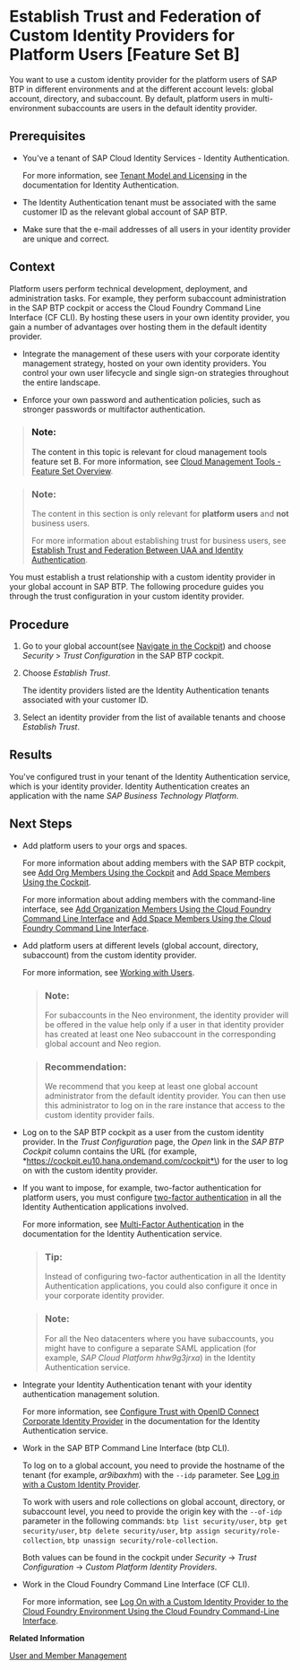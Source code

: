 <!-- loioc36898473d704e07a33268c9f9d29515 -->

# Establish Trust and Federation of Custom Identity Providers for Platform Users \[Feature Set B\]

You want to use a custom identity provider for the platform users of SAP BTP in different environments and at the different account levels: global account, directory, and subaccount. By default, platform users in multi-environment subaccounts are users in the default identity provider.



<a name="loioc36898473d704e07a33268c9f9d29515__prereq_avv_mp1_5tb"/>

## Prerequisites

-   You've a tenant of SAP Cloud Identity Services - Identity Authentication.

    For more information, see [Tenant Model and Licensing](https://help.sap.com/docs/IDENTITY_AUTHENTICATION/6d6d63354d1242d185ab4830fc04feb1/93160ebd2dcb40e98aadcbb9a970f2b9.html?version=Cloud) in the documentation for Identity Authentication.

-   The Identity Authentication tenant must be associated with the same customer ID as the relevant global account of SAP BTP.

-   Make sure that the e-mail addresses of all users in your identity provider are unique and correct.




<a name="loioc36898473d704e07a33268c9f9d29515__context_b1g_rq1_5tb"/>

## Context

Platform users perform technical development, deployment, and administration tasks. For example, they perform subaccount administration in the SAP BTP cockpit or access the Cloud Foundry Command Line Interface \(CF CLI\). By hosting these users in your own identity provider, you gain a number of advantages over hosting them in the default identity provider.

-   Integrate the management of these users with your corporate identity management strategy, hosted on your own identity providers. You control your own user lifecycle and single sign-on strategies throughout the entire landscape.

-   Enforce your own password and authentication policies, such as stronger passwords or multifactor authentication.


> ### Note:  
> The content in this topic is relevant for cloud management tools feature set B. For more information, see [Cloud Management Tools - Feature Set Overview](https://help.sap.com/viewer/65de2977205c403bbc107264b8eccf4b/Cloud/en-US/caf4e4e23aef4666ad8f125af393dfb2.html).

> ### Note:  
> The content in this section is only relevant for **platform users** and **not** business users.
> 
> For more information about establishing trust for business users, see [Establish Trust and Federation Between UAA and Identity Authentication](establish-trust-and-federation-between-uaa-and-identity-authentication-161f8f0.md).

You must establish a trust relationship with a custom identity provider in your global account in SAP BTP. The following procedure guides you through the trust configuration in your custom identity provider.



<a name="loioc36898473d704e07a33268c9f9d29515__steps_epg_gr1_5tb"/>

## Procedure

1.  Go to your global account\(see [Navigate in the Cockpit](navigate-in-the-cockpit-0874895.md)\) and choose *Security* \> *Trust Configuration* in the SAP BTP cockpit.

2.  Choose *Establish Trust*.

    The identity providers listed are the Identity Authentication tenants associated with your customer ID.

3.  Select an identity provider from the list of available tenants and choose *Establish Trust*.




<a name="loioc36898473d704e07a33268c9f9d29515__result_brm_352_tmb"/>

## Results

You've configured trust in your tenant of the Identity Authentication service, which is your identity provider. Identity Authentication creates an application with the name *SAP Business Technology Platform*.



<a name="loioc36898473d704e07a33268c9f9d29515__postreq_z32_k52_tmb"/>

## Next Steps

-   Add platform users to your orgs and spaces.

    For more information about adding members with the SAP BTP cockpit, see [Add Org Members Using the Cockpit](add-org-members-using-the-cockpit-a4eeaf1.md) and [Add Space Members Using the Cockpit](add-space-members-using-the-cockpit-81d0b4d.md).

    For more information about adding members with the command-line interface, see [Add Organization Members Using the Cloud Foundry Command Line Interface](add-organization-members-using-the-cloud-foundry-command-line-interface-1422a5d.md) and [Add Space Members Using the Cloud Foundry Command Line Interface](add-space-members-using-the-cloud-foundry-command-line-interface-d23ea8b.md).

-   Add platform users at different levels \(global account, directory, subaccount\) from the custom identity provider.

    For more information, see [Working with Users](working-with-users-2c91f88.md).

    > ### Note:  
    > For subaccounts in the Neo environment, the identity provider will be offered in the value help only if a user in that identity provider has created at least one Neo subaccount in the corresponding global account and Neo region.

    > ### Recommendation:  
    > We recommend that you keep at least one global account administrator from the default identity provider. You can then use this administrator to log on in the rare instance that access to the custom identity provider fails.

-   Log on to the SAP BTP cockpit as a user from the custom identity provider. In the *Trust Configuration* page, the *Open* link in the *SAP BTP Cockpit* column contains the URL \(for example, *https://cockpit.eu10.hana.ondemand.com/cockpit*\) for the user to log on with the custom identity provider.

-   If you want to impose, for example, two-factor authentication for platform users, you must configure [two-factor authentication](https://help.sap.com/docs/IDENTITY_AUTHENTICATION/6d6d63354d1242d185ab4830fc04feb1/596e7f8b3f0441aaa8736be6bb368d5f.html) in all the Identity Authentication applications involved.

    For more information, see [Multi-Factor Authentication](https://help.sap.com/docs/IDENTITY_AUTHENTICATION/6d6d63354d1242d185ab4830fc04feb1/596e7f8b3f0441aaa8736be6bb368d5f.html) in the documentation for the Identity Authentication service.

    > ### Tip:  
    > Instead of configuring two-factor authentication in all the Identity Authentication applications, you could also configure it once in your corporate identity provider.

    > ### Note:  
    > For all the Neo datacenters where you have subaccounts, you might have to configure a separate SAML application \(for example, *SAP Cloud Platform hhw9g3jrxa*\) in the Identity Authentication service.

-   Integrate your Identity Authentication tenant with your identity authentication management solution.

    For more information, see [Configure Trust with OpenID Connect Corporate Identity Provider](https://help.sap.com/docs/IDENTITY_AUTHENTICATION/6d6d63354d1242d185ab4830fc04feb1/8ff83a12bbb8491c9558d635d6bbb287.html?q=corporate%20identity) in the documentation for the Identity Authentication service.

-   Work in the SAP BTP Command Line Interface \(btp CLI\).

    To log on to a global account, you need to provide the hostname of the tenant \(for example, *ar9ibaxhm*\) with the `--idp` parameter. See [Log in with a Custom Identity Provider](log-in-with-a-custom-identity-provider-e48e486.md).

    To work with users and role collections on global account, directory, or subaccount level, you need to provide the origin key with the `--of-idp` parameter in the following commands: `btp list security/user`, `btp get security/user`, `btp delete security/user`, `btp assign security/role-collection`, `btp unassign security/role-collection`.

    Both values can be found in the cockpit under *Security* → *Trust Configuration* → *Custom Platform Identity Providers*.

-   Work in the Cloud Foundry Command Line Interface \(CF CLI\).

    For more information, see [Log On with a Custom Identity Provider to the Cloud Foundry Environment Using the Cloud Foundry Command-Line Interface](log-on-with-a-custom-identity-provider-to-the-cloud-foundry-environment-using-the-cloud-d477618.md).


**Related Information**  


[User and Member Management](../10-concepts/user-and-member-management-cc1c676.md "On SAP BTP, member management happens at all levels from global account to environment, while user management is done for business applications.")


